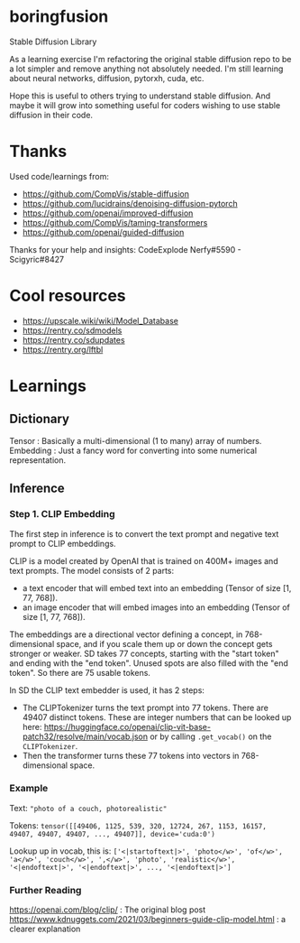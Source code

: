 # boringfusion
Stable Diffusion Library

As a learning exercise I'm refactoring the original stable diffusion repo to be a lot simpler and remove anything not absolutely needed. I'm still learning about neural networks, diffusion, pytorxh, cuda, etc.

Hope this is useful to others trying to understand stable diffusion. And maybe it will grow into something useful for coders wishing to use stable diffusion in their code.


# Thanks
Used code/learnings from:
- https://github.com/CompVis/stable-diffusion
- https://github.com/lucidrains/denoising-diffusion-pytorch
- https://github.com/openai/improved-diffusion
- https://github.com/CompVis/taming-transformers
- https://github.com/openai/guided-diffusion

Thanks for your help and insights:
CodeExplode Nerfy#5590 - Scigyric#8427

# Cool resources
- https://upscale.wiki/wiki/Model_Database
- https://rentry.co/sdmodels
- https://rentry.co/sdupdates
- https://rentry.org/lftbl

# Learnings

## Dictionary
Tensor
: Basically a multi-dimensional (1 to many) array of numbers.
Embedding
: Just a fancy word for converting into some numerical representation.

## Inference

### Step 1. CLIP Embedding
The first step in inference is to convert the text prompt and negative text prompt to CLIP embeddings.

CLIP is a model created by OpenAI that is trained on 400M+ images and text prompts. The model consists of 2 parts:
- a text encoder that will embed text into an embedding (Tensor of size [1, 77, 768]).
- an image encoder that will embed images into an embedding (Tensor of size [1, 77, 768]).

The embeddings are a directional vector defining a concept, in 768-dimensional space, and if you scale them up or down the concept gets stronger or weaker. SD takes 77 concepts, starting with the "start token" and ending with the "end token". Unused spots are also filled with the "end token". So there are 75 usable tokens.

In SD the CLIP text embedder is used, it has 2 steps:
- The CLIPTokenizer turns the text prompt into 77 tokens. There are 49407 distinct tokens. These are integer numbers that can be looked up here:
  https://huggingface.co/openai/clip-vit-base-patch32/resolve/main/vocab.json or by calling `.get_vocab()` on the `CLIPTokenizer`.
- Then the transformer turns these 77 tokens into vectors in 768-dimensional space.

### Example

Text: `"photo of a couch, photorealistic"`

Tokens: `tensor([[49406, 1125, 539, 320, 12724, 267, 1153, 16157, 49407, 49407, 49407, ..., 49407]], device='cuda:0')`

Lookup up in vocab, this is: `['<|startoftext|>', 'photo</w>', 'of</w>', 'a</w>', 'couch</w>', ',</w>', 'photo', 'realistic</w>', '<|endoftext|>', '<|endoftext|>', ..., '<|endoftext|>']`

### Further Reading
https://openai.com/blog/clip/
: The original blog post
https://www.kdnuggets.com/2021/03/beginners-guide-clip-model.html : a clearer explanation




